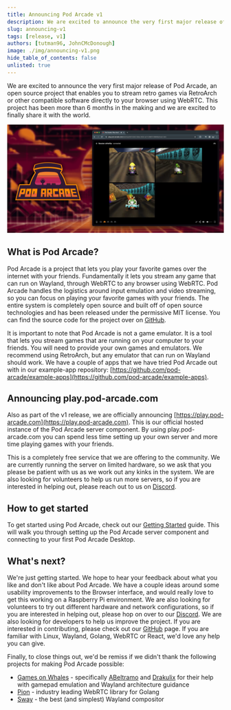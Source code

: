 ```yaml
---
title: Announcing Pod Arcade v1
description: We are excited to announce the very first major release of Pod Arcade, an open source project that enables you to stream retro games via RetroArch or other compatible software directly to your browser using WebRTC
slug: announcing-v1
tags: [release, v1]
authors: [tutman96, JohnCMcDonough]
image: ./img/announcing-v1.png
hide_table_of_contents: false
unlisted: true
---
```


We are excited to announce the very first major release of Pod Arcade, an open source project that enables you to stream retro games via RetroArch or other compatible software directly to your browser using WebRTC. This project has been more than 6 months in the making and we are excited to finally share it with the world.

![Pod Arcade](./img/announcing-v1.png)

## What is Pod Arcade?

Pod Arcade is a project that lets you play your favorite games over the internet with your friends. Fundamentally it lets you stream any game that can run on Wayland, through WebRTC to any browser using WebRTC. Pod Arcade handles the logistics around input emulation and video streaming, so you can focus on playing your favorite games with your friends. The entire system is completely open source and built off of open source technologies and has been released under the permissive MIT license. You can find the source code for the project over on [GitHub](https://github.com/pod-arcade/pod-arcade).

It is important to note that Pod Arcade is not a game emulator. It is a tool that lets you stream games that are running on your computer to your friends. You will need to provide your own games and emulators. We recommend using RetroArch, but any emulator that can run on Wayland should work. We have a couple of apps that we have tried Pod Arcade out with in our example-app repository: [https://github.com/pod-arcade/example-apps](https://github.com/pod-arcade/example-apps).

## Announcing play.pod-arcade.com
Also as part of the v1 release, we are officially announcing [https://play.pod-arcade.com](https://play.pod-arcade.com). This is our official hosted instance of the Pod Arcade server component. By using play.pod-arcade.com you can spend less time setting up your own server and more time playing games with your friends.

This is a completely free service that we are offering to the community. We are currently running the server on limited hardware, so we ask that you please be patient with us as we work out any kinks in the system. We are also looking for volunteers to help us run more servers, so if you are interested in helping out, please reach out to us on [Discord](https://discord.gg/y8aasvEMy6).

## How to get started
To get started using Pod Arcade, check out our [Getting Started](/docs/intro) guide. This will walk you through setting up the Pod Arcade server component and connecting to your first Pod Arcade Desktop.

## What's next?
We're just getting started. We hope to hear your feedback about what you like and don't like about Pod Arcade. We have a couple ideas around some usability improvements to the Browser interface, and would really love to get this working on a Raspberry Pi environment. We are also looking for volunteers to try out different hardware and network configurations, so if you are interested in helping out, please hop on over to our [Discord](https://discord.gg/y8aasvEMy6). We are also looking for developers to help us improve the project. If you are interested in contributing, please check out our [GitHub](https://github.com/pod-arcade) page. If you are familiar with Linux, Wayland, Golang, WebRTC or React, we'd love any help you can give.

Finally, to close things out, we'd be remiss if we didn't thank the following projects for making Pod Arcade possible:
- [Games on Whales](https://github.com/games-on-whales) - specifically [ABeltramo](https://github.com/ABeltramo) and [Drakulix](https://github.com/Drakulix) for their help with gamepad emulation and Wayland architecture guidance
- [Pion](https://github.com/pion) - industry leading WebRTC library for Golang
- [Sway](https://github.com/swaywm/sway) - the best (and simplest) Wayland compositor